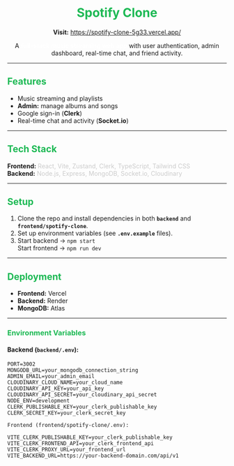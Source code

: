 <div align="center">

# <span style="color:#1DB954;">Spotify Clone</span>

**Visit:** <a href="https://spotify-clone-5g33.vercel.app/" style="color:#1DB954;">https://spotify-clone-5g33.vercel.app/</a>  

A <b style="color:white;">full-stack music streaming web app</b> with user authentication, admin dashboard, real-time chat, and friend activity.

</div>

---

## <span style="color:#1DB954;">Features</span>
- Music streaming and playlists  
- **Admin:** manage albums and songs  
- Google sign-in (**Clerk**)  
- Real-time chat and activity (**Socket.io**)  

---

## <span style="color:#1DB954;">Tech Stack</span>
**Frontend:** <span style="color:#ccc;">React, Vite, Zustand, Clerk, TypeScript, Tailwind CSS</span>  
**Backend:** <span style="color:#ccc;">Node.js, Express, MongoDB, Socket.io, Cloudinary</span>  

---

## <span style="color:#1DB954;">Setup</span>
1. Clone the repo and install dependencies in both **`backend`** and **`frontend/spotify-clone`**.  
2. Set up environment variables (see **`.env.example`** files).  
3. Start backend → `npm start`  
   Start frontend → `npm run dev`  

---

## <span style="color:#1DB954;">Deployment</span>
- **Frontend:** Vercel  
- **Backend:** Render  
- **MongoDB:** Atlas  

---

### <span style="color:#1DB954;">Environment Variables</span>

#### **Backend** (`backend/.env`):
```env
PORT=3002
MONGODB_URL=your_mongodb_connection_string
ADMIN_EMAIL=your_admin_email
CLOUDINARY_CLOUD_NAME=your_cloud_name
CLOUDINARY_API_KEY=your_api_key
CLOUDINARY_API_SECRET=your_cloudinary_api_secret
NODE_ENV=development
CLERK_PUBLISHABLE_KEY=your_clerk_publishable_key
CLERK_SECRET_KEY=your_clerk_secret_key

Frontend (frontend/spotify-clone/.env):

VITE_CLERK_PUBLISHABLE_KEY=your_clerk_publishable_key
VITE_CLERK_FRONTEND_API=your_clerk_frontend_api
VITE_CLERK_PROXY_URL=your_frontend_url
VITE_BACKEND_URL=https://your-backend-domain.com/api/v1
